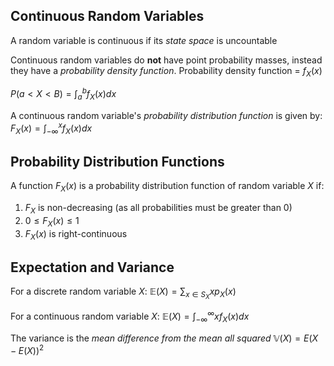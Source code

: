 
## Continuous Random Variables

A random variable is continuous if its *state space* is uncountable

Continuous random variables do **not** have point probability masses, instead they have a *probability density function*.
Probability density function = $f_X(x)$

$P(a < X < B) = \int^{b}_{a}{f_X(x)}dx$

A continuous random variable's *probability distribution function* is given by:
$F_X(x)=\int^{x}_{-\infty}{f_X(x)}dx$

## Probability Distribution Functions

A function $F_X(x)$ is a probability distribution function of random variable $X$ if:
1. $F_X$ is non-decreasing (as all probabilities must be greater than 0)
2. $0 \leq F_X(x) \leq 1$
3. $F_X(x)$ is right-continuous

## Expectation and Variance

For a discrete random variable $X$:
$\mathbb{E}(X) = \sum_{x\in S_X}{x p_X(x)}$

For a continuous random variable $X$:
$\mathbb{E}(X) = \int^{\infty}_{-\infty}{x f_X(x)}dx$

The variance is the *mean difference from the mean all squared*
$\mathbb{V}(X) = E(X - E(X))^2$
